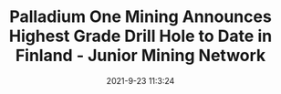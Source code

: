 ---
"title": "Palladium One Mining Announces Highest Grade Drill Hole to Date in Finland - Junior Mining Network"
"date": "2021-9-23 11:3:24"
"feed_name": "GOOGLENEWSDRILLING"
"feed_website": "https://news.google.com/search?q=drilling%2Bincident&hl=en-US&gl=US&ceid=US:en"
"feed_rss": "https://news.google.com/rss/search?q=drilling%2Bincident&hl=en-US&gl=US&ceid=US:en"
"link": "https://www.juniorminingnetwork.com/junior-miner-news/press-releases/1909-tsx-venture/pdm/107161-palladium-one-announces-highest-grade-drill-hole-to-date-in-finland.html"
"source": "{'href': 'https://www.juniorminingnetwork.com', 'title': 'Junior Mining Network'}"
"file": "_posts/2021-1-1-153ee922beca9e4120138171675d9bbf125bb39c.md"
"accident": "0"
"drilling": "0"
"dead": "0"
"injured": "0"
"arrested": "0"
"where": "unknown site"
"place": "unknown place"
---